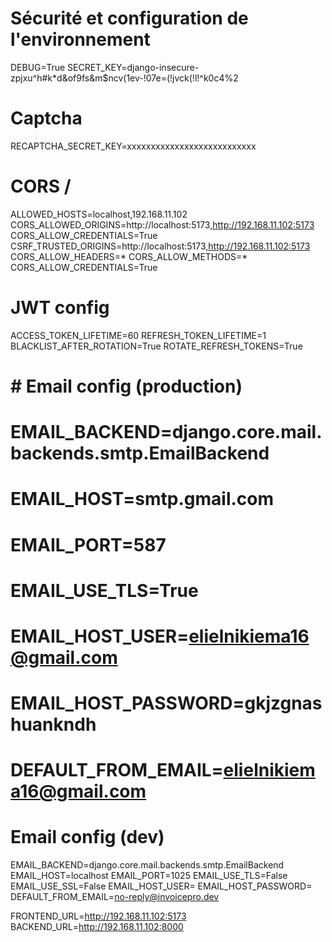 # Sécurité et configuration de l'environnement
DEBUG=True
SECRET_KEY=django-insecure-zpjxu^h#k*d&of9fs&m$ncv(1ev-!07e=(!jvck(!l!^k0c4%2

# Captcha
RECAPTCHA_SECRET_KEY=xxxxxxxxxxxxxxxxxxxxxxxxxxx

# CORS /
ALLOWED_HOSTS=localhost,192.168.11.102
CORS_ALLOWED_ORIGINS=http://localhost:5173,http://192.168.11.102:5173
CORS_ALLOW_CREDENTIALS=True
CSRF_TRUSTED_ORIGINS=http://localhost:5173,http://192.168.11.102:5173
CORS_ALLOW_HEADERS=*
CORS_ALLOW_METHODS=*
CORS_ALLOW_CREDENTIALS=True

# JWT config
ACCESS_TOKEN_LIFETIME=60
REFRESH_TOKEN_LIFETIME=1
BLACKLIST_AFTER_ROTATION=True
ROTATE_REFRESH_TOKENS=True

# # Email config (production)
# EMAIL_BACKEND=django.core.mail.backends.smtp.EmailBackend
# EMAIL_HOST=smtp.gmail.com
# EMAIL_PORT=587
# EMAIL_USE_TLS=True
# EMAIL_HOST_USER=elielnikiema16@gmail.com
# EMAIL_HOST_PASSWORD=gkjzgnashuankndh
# DEFAULT_FROM_EMAIL=elielnikiema16@gmail.com

# Email config (dev)
EMAIL_BACKEND=django.core.mail.backends.smtp.EmailBackend
EMAIL_HOST=localhost
EMAIL_PORT=1025
EMAIL_USE_TLS=False
EMAIL_USE_SSL=False
EMAIL_HOST_USER=
EMAIL_HOST_PASSWORD=
DEFAULT_FROM_EMAIL=no-reply@invoicepro.dev

FRONTEND_URL=http://192.168.11.102:5173
BACKEND_URL=http://192.168.11.102:8000
